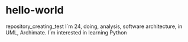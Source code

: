 # hello-world
repository_creating_test
I´m 24, doing, analysis, software architecture, in UML, Archimate.
I´m interested in learning Python
